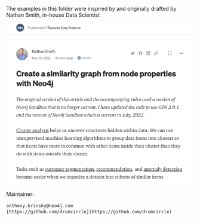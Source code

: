 
The examples in this folder were inspired by and originally drafted by Nathan Smith, in-house Data Scientist 

<img src="screenshots/original_blog_toward_data_science.png"></img>

Maintainer:

    anthony.krinsky@neo4j.com
    [https://github.com/drumcircle](https://github.com/drumcircle)


